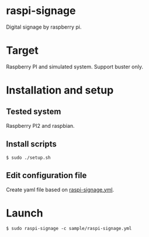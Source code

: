 # raspi-signage

Digital signage by raspberry pi.

# Target

Raspberry PI and simulated system.
Support buster only.

# Installation and setup

## Tested system

Raspberry PI2 and raspbian.

## Install scripts

~~~
$ sudo ./setup.sh
~~~

## Edit configuration file

Create yaml file based on [raspi-signage.yml](sample/raspi-signage.yml).

# Launch

~~~
$ sudo raspi-signage -c sample/raspi-signage.yml
~~~
